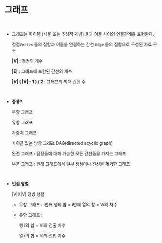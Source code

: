 # 그래프

<br>

- 그래프는 아이템 (사물 또는 추상적 개념) 들과 이들 사이의 연결관계를 표현한다.

  정점`Vertex` 들의 집합과 이들을 연결하는 간선 `Edge` 들의 집합으로 구성된 자료 구조

  **|V|** : 정점의 개수

  **|E|** : 그래프에 포함된 간선의 개수

  **|V| ( |V| - 1 ) / 2** : 그래프의 최대 간선 수

<br>

- **종류?**

  무향 그래프

  유향 그래프

  가중치 그래프

  사이클 없는 방향 그래프 DAG(directed acyclic graph)

  완전 그래프 : 점정들에 대해 가능한 모든 간선들을 가지는 그래프

  부분 그래프 : 원래 그래프에서 일부 정점이나 간선을 제외한 그래프

<br>

- **인접 행렬**

  |V|X|V| 정방 행렬

  - 무향 그래프 : i번째 행의 합 = i번째 열의 합 = Vi의 차수

  - 유향 그래프 : 

    행 i의 합 = Vi의 진출 차수

    열 i의 합 = Vi의 진입 차수

    